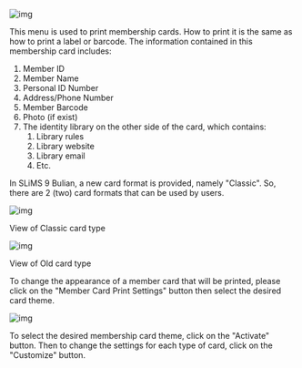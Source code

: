 ![img](https://lh3.googleusercontent.com/L1k2j1n3Wsb6Ydz_tt4V_bpRHxRcPJsQJ8mAFw_UVwEsL6vmSyqulWjC3q7Q_RUpKirnF5N1taPz5mmFgBdrJwpKl4_v8z2K0mMLhFrcUVLJ2EAYLh7LFz5nOACOpMYpDPIF18Ku)

This menu is used to print membership cards. How to print it is the same as how to print a label or barcode. The information contained in this membership card includes:

1. Member ID
2. Member Name
3. Personal ID Number
4. Address/Phone Number
5. Member Barcode
6. Photo (if exist)
7. The identity library on the other side of the card, which contains:
   1. Library rules
   2. Library website
   3. Library email
   4. Etc.

In SLiMS 9 Bulian, a new card format is provided, namely "Classic". So, there are 2 (two) card formats that can be used by users.

![img](https://lh4.googleusercontent.com/tfFV0kMuB5bJOUw6HIMpcQrRVA9_QA4t8pPIxA9zVdBu47eJK3zjN1lcHI--qp6o9UWlb5aZuJ8ituuMeATLK6U4mgE_wp-v22__T3P7skzoZGCOi4X1JoTK7TG_xdahWn-OWhoi)

View of Classic card type

![img](https://lh4.googleusercontent.com/-gyk0SAwSvV6gfRjRBd9Bgt74m9ev4wrnlRGS9isrM_HKeuqKoMIiwysyivTSnwIf4SZWxeYGsEqQEruInPMawMMYPZFy6bgSI39OC-2BosTL6YpNZ9SRCGv5fobrgzDhjIjq0Us)

View of Old card type

To change the appearance of a member card that will be printed, please click on the "Member Card Print Settings" button then select the desired card theme.

![img](https://lh5.googleusercontent.com/k_WP2C6VmmtNmKHSBkJgZbAzzWL3OykW40_5YJZqrA3Th1Zjvopn5o1SNjWneSpvfxm4JA5q4YHcego6ldJKxzxztzHCB45i8nvw1rczBOHhXtUOmgpATuidAyK9mTHnNBBGjYLL)

To select the desired membership card theme, click on the "Activate" button. Then to change the settings for each type of card, click on the "Customize" button.